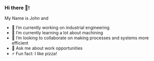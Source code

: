 ### Hi there 👋!

My Name is John and
- 🔭 I’m currently working on industrial engineering
- 🌱 I’m currently learning a lot about machining
- 👯 I’m looking to collaborate on making processes and systems more efficient
- 💬 Ask me about work opportunities
- ⚡ Fun fact: I like pizza!
